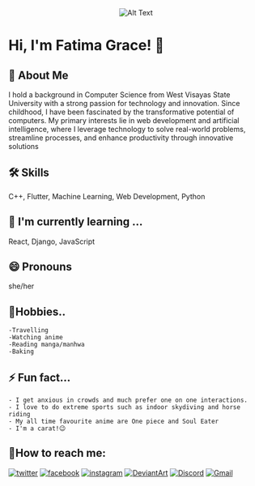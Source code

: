  <div style="text-align: center;">
  <img src="https://media.giphy.com/media/vFKqnCdLPNOKc/giphy.gif" alt="Alt Text">
</div>



# Hi, I'm Fatima Grace! 👋


## 🚀 About Me
I hold a background in Computer Science from West Visayas State University with a strong passion for technology and innovation. Since childhood, I have been fascinated by the transformative potential of computers. My primary interests lie in web development and artificial intelligence, where I leverage technology to solve real-world problems, streamline processes, and enhance productivity through innovative solutions

## 🛠 Skills
 C++, Flutter, Machine Learning, Web Development, Python

## 🧠 I'm currently learning ...
 React, Django, JavaScript

## 😄 Pronouns 
she/her

## 🏇Hobbies..
    -Travelling
    -Watching anime
    -Reading manga/manhwa
    -Baking
    
## ⚡️ Fun fact...
    - I get anxious in crowds and much prefer one on one interactions.
    - I love to do extreme sports such as indoor skydiving and horse riding
    - My all time favourite anime are One piece and Soul Eater
    - I'm a carat!😉


## 🔗How to reach me:
[![twitter](https://img.shields.io/badge/twitter-1DA1F2?style=for-the-badge&logo=twitter&logoColor=white)](https://twitter.com/Didaygrace770)
[![facebook](https://img.shields.io/badge/Facebook-1877F2?style=for-the-badge&logo=facebook&logoColor=white)](https://web.facebook.com/fatimagrace.apinan.5)
[![instagram](https://img.shields.io/badge/Instagram-E4405F?style=for-the-badge&logo=instagram&logoColor=white)](https://www.instagram.com/thats.grazy.grace)
[![DeviantArt](https://img.shields.io/badge/DeviantArt-05CC47?style=for-the-badge&logo=deviantart&logoColor=white)](https://www.deviantart.com/freyrgrace)
[![Discord](https://img.shields.io/badge/Discord-5865F2?style=for-the-badge&logo=discord&logoColor=white)](https://discord.com/channels/@[3VE]FreyaGrace#0548)
[![Gmail](https://img.shields.io/badge/Gmail-D14836?style=for-the-badge&logo=gmail&logoColor=white)](mailto:email:fatimagrace.apinan@wvsu.edu.ph)
